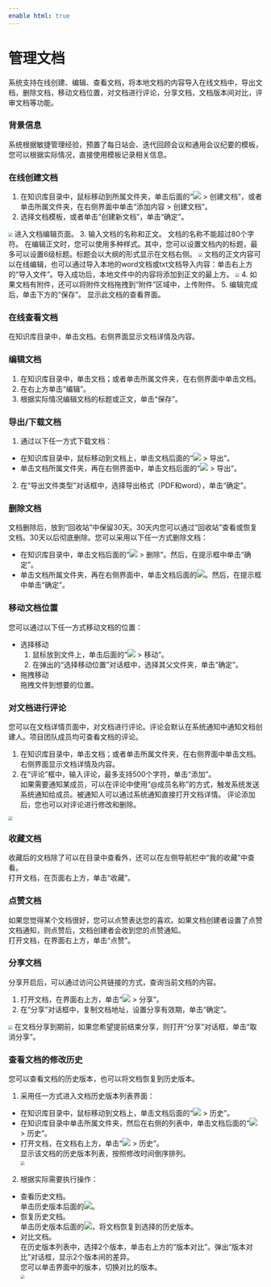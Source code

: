 ```yaml
---
enable html: true
---
```

# 管理文档

系统支持在线创建、编辑、查看文档，将本地文档的内容导入在线文档中，导出文档，删除文档，移动文档位置，对文档进行评论，分享文档，文档版本间对比，评审文档等功能。

### 背景信息
系统根据敏捷管理经验，预置了每日站会、迭代回顾会议和通用会议纪要的模板，您可以根据实际情况，直接使用模板记录相关信息。

### 在线创建文档
1. 在知识库目录中，鼠标移动到所属文件夹，单击后面的“![](fig/add01.png) > 创建文档”，或者单击所属文件夹，在右侧界面中单击“添加内容 > 创建文档”。
2. 选择文档模板，或者单击“创建新文档”，单击“确定”。        
  <img src="fig/项目-创建文档.png" style="zoom:50%">                    
  进入文档编辑页面。                     
3. 输入文档的名称和正文。           
     文档的名称不能超过80个字符。          
     在编辑正文时，您可以使用多种样式。其中，您可以设置文档内的标题，最多可以设置6级标题。标题会以大纲的形式显示在文档右侧。          
     <img src="fig/项目-编辑文档-标题.png" style="zoom:50%">                
     文档的正文内容可以在线编辑，也可以通过导入本地的word文档或txt文档导入内容：单击右上方的“导入文件”。导入成功后，本地文件中的内容将添加到正文的最上方。           
     <img src="fig/项目-编辑文档-导入内容.png" style="zoom:50%">                        
4. 如果文档有附件，还可以将附件文档拖拽到“附件”区域中，上传附件。
5. 编辑完成后，单击下方的“保存”。          
     显示此文档的查看界面。

### 在线查看文档               
在知识库目录中，单击文档。右侧界面显示文档详情及内容。  

### 编辑文档
1. 在知识库目录中，单击文档；或者单击所属文件夹，在右侧界面中单击文档。
2. 在右上方单击“编辑”。
3. 根据实际情况编辑文档的标题或正文，单击“保存”。


### 导出/下载文档
1. 通过以下任一方式下载文档：
  * 在知识库目录中，鼠标移动到文档上，单击文档后面的“![](fig/more.png) > 导出”。
  * 单击文档所属文件夹，再在右侧界面中，单击文档后面的“![](fig/more.png) > 导出”。
2. 在“导出文件类型”对话框中，选择导出格式（PDF和word），单击“确定”。

### 删除文档
文档删除后，放到“回收站”中保留30天。30天内您可以通过“回收站”查看或恢复文档。30天以后彻底删除。您可以采用以下任一方式删除文档：
* 在知识库目录中，单击文档后面的“![](fig/more.png) > 删除”。然后，在提示框中单击“确定”。
* 单击文档所属文件夹，再在右侧界面中，单击文档后面的![](fig/delete01.png)。然后，在提示框中单击“确定”。

### 移动文档位置
您可以通过以下任一方式移动文档的位置：
* 选择移动
  1. 鼠标放到文件上，单击后面的“![](fig/more.png) > 移动”。
  2. 在弹出的“选择移动位置”对话框中，选择其父文件夹，单击“确定”。
* 拖拽移动        
  拖拽文件到想要的位置。

### 对文档进行评论
您可以在文档详情页面中，对文档进行评论。评论会默认在系统通知中通知文档创建人。项目团队成员均可查看文档的评论。
1. 在知识库目录中，单击文档；或者单击所属文件夹，在右侧界面中单击文档。          
     右侧界面显示文档详情及内容。          
2. 在“评论”框中，输入评论，最多支持500个字符，单击“添加”。            
     如果需要通知某成员，可以在评论中使用“@成员名称”的方式，触发系统发送系统通知给成员。被通知人可以通过系统通知直接打开文档详情。
评论添加后，您也可以对评论进行修改和删除。        
  <img src="fig/项目-文档-评论.png" style="zoom:50%">

### 收藏文档             
收藏后的文档除了可以在目录中查看外，还可以在左侧导航栏中“我的收藏”中查看。      
打开文档，在页面右上方，单击“收藏”。

### 点赞文档              
如果您觉得某个文档很好，您可以点赞表达您的喜欢。如果文档创建者设置了点赞文档通知，则点赞后，文档创建者会收到您的点赞通知。      
打开文档，在界面右上方，单击“点赞”。     

### 分享文档
分享开启后，可以通过访问公共链接的方式，查询当前文档的内容。      
1. 打开文档，在界面右上方，单击“![](fig/more.png) > 分享”。
2. 在“分享”对话框中，复制文档地址，设置分享有效期，单击“确定”。        
  <img src="fig/项目-文档-分享.png" style="zoom:50%">       
在文档分享到期前，如果您希望提前结束分享，则打开“分享”对话框，单击“取消分享”。

### 查看文档的修改历史               
您可以查看文档的历史版本，也可以将文档恢复到历史版本。     
1. 采用任一方式进入文档历史版本列表界面：
  * 在知识库目录中，鼠标移动到文档上，单击文档后面的“![](fig/more.png) > 历史”。     
  * 在知识库目录中单击所属文件夹，然后在右侧的列表中，单击文档后面的“![](fig/more.png) > 历史”。    
  * 打开文档，在文档右上方，单击“![](fig/more.png) > 历史”。         
    显示该文档的历史版本列表，按照修改时间倒序排列。         
    <img src="fig/项目-文档-历史.png" style="zoom:50%">                    
2. 根据实际需要执行操作：
  * 查看历史文档。           
       单击历史版本后面的![](fig/查看历史.png)。            
  * 恢复历史文档。             
       单击历史版本后面的![](fig/恢复历史.png)，将文档恢复到选择的历史版本。
  * 对比文档。     
    在历史版本列表中，选择2个版本，单击右上方的“版本对比”。弹出“版本对比”对话框，显示2个版本间的差异。           
    您可以单击界面中的版本，切换对比的版本。            
    <img src="fig/文档-对比.png" style="zoom:50%">




